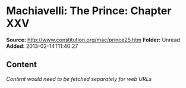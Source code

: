 # Machiavelli: The Prince: Chapter XXV

**Source:** http://www.constitution.org/mac/prince25.htm
**Folder:** Unread
**Added:** 2013-02-14T11:40:27




## Content
*Content would need to be fetched separately for web URLs*

